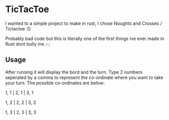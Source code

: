 # TicTacToe

I wanted to a simple project to make in rust, I chose Noughts and Crosses / Tictactoe :D

Probably bad code but this is literally one of the first things Ive ever made in Rust dont bully me ;-;

## Usage

After running it will display the bord and the turn.
Type 2 numbers seperated by a comma to represent the co-ordinate where you want to take your turn.
The possible co-ordinates are below:

1, 1 | 2, 1 | 3, 1

1, 2 | 2, 2 | 3, 2

1, 3 | 2, 3 | 3, 3
